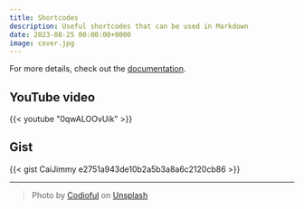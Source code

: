 ```yaml
---
title: Shortcodes
description: Useful shortcodes that can be used in Markdown
date: 2023-08-25 00:00:00+0000
image: cover.jpg
---
```


For more details, check out the [documentation](https://stack.jimmycai.com/writing/shortcodes).

## YouTube video

{{< youtube "0qwALOOvUik" >}}

## Gist

{{< gist CaiJimmy e2751a943de10b2a5b3a8a6c2120cb86 >}}

-----

> Photo by [Codioful](https://unsplash.com/@codioful) on [Unsplash](https://unsplash.com/photos/WDSN62Qdxuk)
